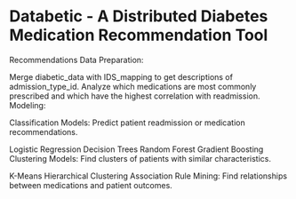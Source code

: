 # Databetic - A Distributed Diabetes Medication Recommendation Tool

Recommendations
Data Preparation:

Merge diabetic_data with IDS_mapping to get descriptions of admission_type_id.
Analyze which medications are most commonly prescribed and which have the highest correlation with readmission.
Modeling:

Classification Models: Predict patient readmission or medication recommendations.

Logistic Regression
Decision Trees
Random Forest
Gradient Boosting
Clustering Models: Find clusters of patients with similar characteristics.

K-Means
Hierarchical Clustering
Association Rule Mining: Find relationships between medications and patient outcomes.

